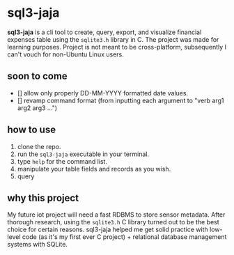 # sql3-jaja

**sql3-jaja** is a cli tool to create, query, export, and visualize financial expenses table using the `sqlite3.h` library in C. The project was made for learning purposes. Project is not meant to be cross-platform, subsequently I can't vouch for non-Ubuntu Linux users.

## soon to come
* [] allow only properly DD-MM-YYYY formatted date values.
* [] revamp command format (from inputting each argument to "verb arg1 arg2 arg3 ...")

## how to use

1. clone the repo.
2. run the `sql3-jaja` executable in your terminal.
3. type `help` for the command list.
4. manipulate your table fields and records as you wish.
6. query

## why this project

My future iot project will need a fast RDBMS to store sensor metadata. After thorough research, using the `sqlite3.h` C library turned out to be the best choice for certain reasons. sql3-jaja helped me get solid practice with low-level code (as it's my first ever C project) + relational database management systems with SQLite.